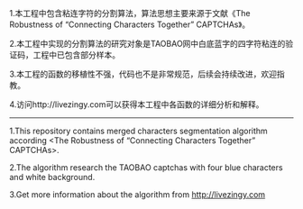 1.本工程中包含粘连字符的分割算法，算法思想主要来源于文献《The Robustness of “Connecting Characters Together” CAPTCHAs》。

2.本工程中实现的分割算法的研究对象是TAOBAO网中白底蓝字的四字符粘连的验证码，工程中已包含部分样本。

3.本工程的函数的移植性不强，代码也不是非常规范，后续会持续改进，欢迎指教。

4.访问http://livezingy.com可以获得本工程中各函数的详细分析和解释。


--------------------------------------------------------------------------------------------------------------------------------
1.This repository contains merged characters segmentation algorithm according <The Robustness of “Connecting Characters Together” CAPTCHAs>.

2.The algorithm research the TAOBAO captchas with four blue characters and white background.

3.Get more information about the algorithm from http://livezingy.com
